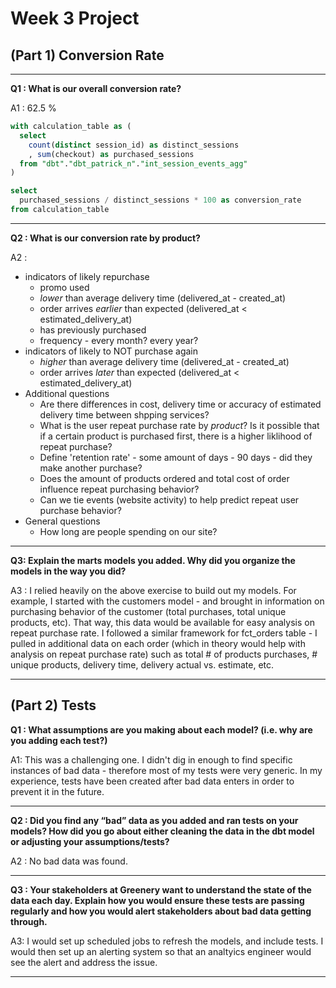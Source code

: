 
# Week 3 Project

## (Part 1) Conversion Rate 

---

**Q1 : What is our overall conversion rate?**

A1 : 62.5 %

```sql
with calculation_table as (
  select 
    count(distinct session_id) as distinct_sessions
    , sum(checkout) as purchased_sessions 
  from "dbt"."dbt_patrick_n"."int_session_events_agg"
)

select 
  purchased_sessions / distinct_sessions * 100 as conversion_rate
from calculation_table 
```

---

**Q2 : What is our conversion rate by product?**

A2 :  

* indicators of likely repurchase
    * promo used
    * *lower* than average delivery time (delivered_at - created_at)
    * order arrives *earlier* than expected (delivered_at < estimated_delivery_at)
    * has previously purchased
    * frequency - every month? every year? 
* indicators of likely to NOT purchase again
    * *higher* than average delivery time (delivered_at - created_at)
    * order arrives *later* than expected (delivered_at < estimated_delivery_at)
* Additional questions
    * Are there differences in cost, delivery time or accuracy of estimated delivery time between shpping services?
    * What is the user repeat purchase rate by *product*? Is it possible that if a certain product is purchased first, there is a higher liklihood of repeat purchase?
    * Define 'retention rate' - some amount of days - 90 days - did they make another purchase?
    * Does the amount of products ordered and total cost of order influence repeat purchasing behavior?
    * Can we tie events (website activity) to help predict repeat user purchase behavior?
* General questions
    * How long are people spending on our site?



---

**Q3: Explain the marts models you added. Why did you organize the models in the way you did?**

A3 : I relied heavily on the above exercise to build out my models. For example, I started with the customers model - and brought in information on purchasing behavior of the customer (total purchases, total unique products, etc). That way, this data would be available for easy analysis on repeat purchase rate. I followed a similar framework for fct_orders table - I pulled in additional data on each order (which in theory would help with analysis on repeat purchase rate) such as total # of products purchases, # unique products, delivery time, delivery actual vs. estimate, etc. 

---

## (Part 2) Tests 

**Q1 : What assumptions are you making about each model? (i.e. why are you adding each test?)**

A1: This was a challenging one. I didn't dig in enough to find specific instances of bad data - therefore most of my tests were very generic. In my experience, tests have been created after bad data enters in order to prevent it in the future. 

---

**Q2 : Did you find any “bad” data as you added and ran tests on your models? How did you go about either cleaning the data in the dbt model or adjusting your assumptions/tests?**

A2 : No bad data was found.

---

**Q3 : Your stakeholders at Greenery want to understand the state of the data each day. Explain how you would ensure these tests are passing regularly and how you would alert stakeholders about bad data getting through.**

A3: I would set up scheduled jobs to refresh the models, and include tests. I would then set up an alerting system so that an analtyics engineer would see the alert and address the issue. 

---

